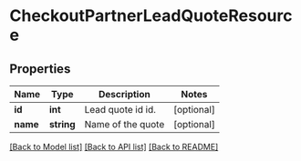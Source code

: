# CheckoutPartnerLeadQuoteResource

## Properties
Name | Type | Description | Notes
------------ | ------------- | ------------- | -------------
**id** | **int** | Lead quote id id. | [optional] 
**name** | **string** | Name of the quote | [optional] 

[[Back to Model list]](../README.md#documentation-for-models) [[Back to API list]](../README.md#documentation-for-api-endpoints) [[Back to README]](../README.md)


